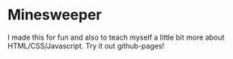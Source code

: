 # Minesweeper

I made this for fun and also to teach myself a little bit more about HTML/CSS/Javascript. Try it out github-pages!
